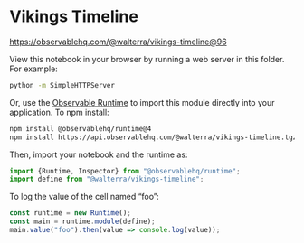 # Vikings Timeline

https://observablehq.com/@walterra/vikings-timeline@96

View this notebook in your browser by running a web server in this folder. For
example:

~~~sh
python -m SimpleHTTPServer
~~~

Or, use the [Observable Runtime](https://github.com/observablehq/runtime) to
import this module directly into your application. To npm install:

~~~sh
npm install @observablehq/runtime@4
npm install https://api.observablehq.com/@walterra/vikings-timeline.tgz?v=3
~~~

Then, import your notebook and the runtime as:

~~~js
import {Runtime, Inspector} from "@observablehq/runtime";
import define from "@walterra/vikings-timeline";
~~~

To log the value of the cell named “foo”:

~~~js
const runtime = new Runtime();
const main = runtime.module(define);
main.value("foo").then(value => console.log(value));
~~~
